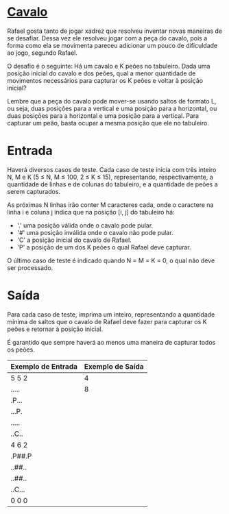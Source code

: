 # [Cavalo](https://www.beecrowd.com.br/judge/pt/problems/view/1513)

Rafael gosta tanto de jogar xadrez que resolveu inventar novas maneiras de se desafiar. Dessa vez ele resolveu jogar com a peça do cavalo, pois a forma como ela se movimenta pareceu adicionar um pouco de dificuldade ao jogo, segundo Rafael.

O desafio é o seguinte: Há um cavalo e K peões no tabuleiro. Dada uma posição inicial do cavalo e dos peões, qual a menor quantidade de movimentos necessários para capturar os K peões e voltar à posição inicial?

Lembre que a peça do cavalo pode mover-se usando saltos de formato L, ou seja, duas posições para a vertical e uma posição para a horizontal, ou duas posições para a horizontal e uma posição para a vertical. Para capturar um peão, basta ocupar a mesma posição que ele no tabuleiro.

# Entrada

Haverá diversos casos de teste. Cada caso de teste inicia com três inteiro N, M e K (5 ≤ N, M ≤ 100, 2 ≤ K ≤ 15), representando, respectivamente, a quantidade de linhas e de colunas do tabuleiro, e a quantidade de peões a serem capturados.

As próximas N linhas irão conter M caracteres cada, onde o caractere na linha i e coluna j indica que na posição [i, j] do tabuleiro há:

  * '.' uma posição válida onde o cavalo pode pular.
  * '#' uma posição inválida onde o cavalo não pode pular.
  * 'C' a posição inicial do cavalo de Rafael.
  * 'P' a posição de um dos K peões o qual Rafael deve capturar.

O último caso de teste é indicado quando N = M = K = 0, o qual não deve ser processado.

# Saída

Para cada caso de teste, imprima um inteiro, representando a quantidade mínima de saltos que o cavalo de Rafael deve fazer para capturar os K peões e retornar à posição inicial.

É garantido que sempre haverá ao menos uma maneira de capturar todos os peões.

Exemplo de Entrada | Exemplo de Saída
------------ | -------------
5 5 2        | 4
.....        | 8
.P...        |
...P.        |
.....        |
..C..        |
4 6 2        |
.P##.P       |
..##..       |
..##..       |
..C...       |
0 0 0        |
